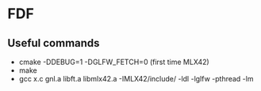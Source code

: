 # FDF

## Useful commands
- cmake -DDEBUG=1 -DGLFW_FETCH=0 (first time MLX42)
- make
- gcc x.c gnl.a libft.a libmlx42.a -IMLX42/include/ -ldl -lglfw -pthread -lm
